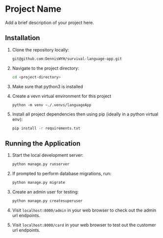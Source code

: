 # Project Name

Add a brief description of your project here.

## Installation

1. Clone the repository locally:

    ```bash
    git@github.com:DennisWYH/survival-language-app.git
    ```

2. Navigate to the project directory:

    ```bash
    cd <project-directory>
    ```
3. Make sure that python3 is installed
4. Create a vevn virtual environment for this project
    ```
    python -m venv ~./.venvs/languageApp
    ```

6. Install all project dependencies then using pip (ideally in a python virtual env):

    ```bash
    pip install -r requirements.txt
    ```

## Running the Application

1. Start the local development server:

    ```bash
    python manage.py runserver
    ```

2. If prompted to perform database migrations, run:

    ```bash
    python manage.py migrate
    ```

3. Create an admin user for testing:

    ```bash
    python manage.py createsuperuser
    ```

4. Visit `localhost:8000/admin` in your web browser to check out the admin url endpoints.

5. Visit `localhost:8000/card` in your web browser to test out the customer url endpoints.
